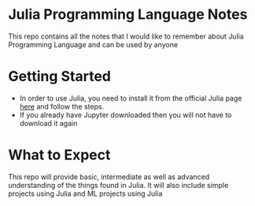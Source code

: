 # Julia Programming Language Notes
This repo contains all the notes that I would like to remember about Julia Programming Language and can be used by anyone

# Getting Started
- In order to use Julia, you need to install it from the official Julia page [here](https://julialang.org/downloads/) and follow the steps.
- If you already have Jupyter downloaded then you will not have to download it again

# What to Expect
This repo will provide basic, intermediate as well as advanced understanding of the things found in Julia. It will also include simple projects using Julia and ML projects using Julia
